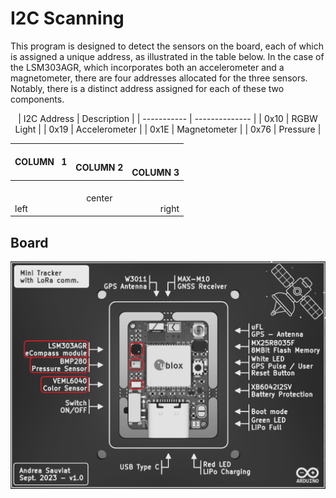 # I2C Scanning

This program is designed to detect the sensors on the board, each of which is assigned a unique address, as illustrated in the table below. In the case of the LSM303AGR, which incorporates both an accelerometer and a magnetometer, there are four addresses allocated for the three sensors. Notably, there is a distinct address assigned for each of these two components.

<div align="center">
| I2C Address | Description    |
| ----------- | -------------- |
| 0x10        | RGBW Light     |
| 0x19        | Accelerometer  |
| 0x1E        | Magnetometer   |
| 0x76        | Pressure       |
</div>

<div align="center">

COLUMN&nbsp;&nbsp;&nbsp;1 | </br>COLUMN 2 | </br></br>COLUMN 3
:--- | :---: | ---:
</br></br>left | center | </br></br>right
</div>


## Board
![KiCad 3D View Front](/0_GitBook/Images/Kicad_3DViewFront_BnW_Sensors.png)
